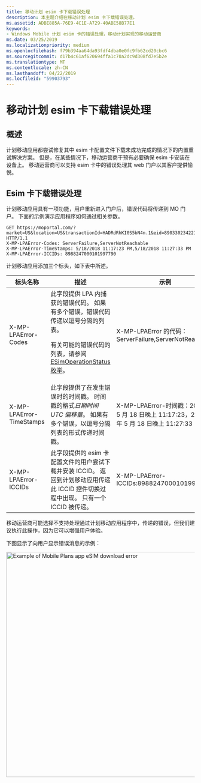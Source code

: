 ```yaml
---
title: 移动计划 esim 卡下载错误处理
description: 本主题介绍在移动计划 esim 卡下载错误处理。
ms.assetid: ADBE885A-76E9-4C1E-A729-40ABE58B77E1
keywords:
- Windows Mobile 计划 esim 卡的错误处理，移动计划实现的移动运营商
ms.date: 03/25/2019
ms.localizationpriority: medium
ms.openlocfilehash: f79b394aa64da93fdf4dba0e0fc9fb62cd20cbc6
ms.sourcegitcommit: d17b4c61af620694ffa1c70a2dc9d308fd7e5b2e
ms.translationtype: MT
ms.contentlocale: zh-CN
ms.lasthandoff: 04/22/2019
ms.locfileid: "59903793"
---
```

# <a name="mobile-plans-esim-download-error-handling"></a>移动计划 esim 卡下载错误处理

## <a name="overview"></a>概述

计划移动应用都尝试修复其中 esim 卡配置文件下载未成功完成的情况下的内置重试解决方案。 但是，在某些情况下，移动运营商干预有必要确保 esim 卡安装在设备上。 移动运营商可以支持 esim 卡中的错误处理其 web 门户以其客户提供愉悦。

## <a name="handling-esim-download-errors"></a>Esim 卡下载错误处理

计划移动应用具有一项功能，用户重新进入门户后，错误代码将传递到 MO 门户。 下面的示例演示应用程序如何通过相关参数。

```HTTP
GET https://moportal.com/?market=US&location=US&transactionId=HADRdRhKI0S5bN4n.1&eid=89033023422130000000000199272786&imei=001102000224082 HTTP/1.1
X-MP-LPAError-Codes: ServerFailure,ServerNotReachable
X-MP-LPAError-TimeStamps: 5/18/2018 11:17:23 PM,5/18/2018 11:27:33 PM
X-MP-LPAError-ICCIDs: 8988247000101997790
```

计划移动应用添加三个标头，如下表中所述。

| 标头名称              | 描述                                                                                                                                                                                                                                                                                                                          | 示例                                                               |
| ------------------------ | ------------------------------------------------------------------------------------------------------------------------------------------------------------------------------------------------------------------------------------------------------------------------------------------------------------------------------------ | --------------------------------------------------------------------- |
| X-MP-LPAError-Codes      | 此字段提供 LPA 内捕获的错误代码。 如果有多个错误，错误代码传递以逗号分隔的列表。 <p>有关可能的错误代码的列表，请参阅[ESimOperationStatus 枚举](https://docs.microsoft.com/uwp/api/windows.networking.networkoperators.esimoperationstatus)。</p> | X-MP-LPAError 的代码：ServerFailure,ServerNotReachable                 |
| X-MP-LPAError-TimeStamps | 此字段提供了在发生错误时的时间戳。 时间戳的格式*日期时间 UTC 偏移量*。 如果有多个错误，以逗号分隔列表的形式传递时间戳。                                                                                                                                 | X-MP-LPAError-时间戳：2018 年 5 月 18 日晚上 11:17:23，2018 年 5 月 18 日晚上 11:27:33 |
| X-MP-LPAError-ICCIDs     | 此字段提供的 esim 卡配置文件的用户尝试下载并安装 ICCID。 返回到计划移动应用传递此 ICCID 控件切换过程中出现。 只有一个 ICCID 被传递。                                                                                                                       | X-MP-LPAError-ICCIDs:8988247000101997790                             |

移动运营商可能选择不支持处理通过计划移动应用程序中，传递的错误，但我们建议执行此操作，因为它可以增强用户体验。

下图显示了向用户显示错误消息的示例：

<img src="images/mobile_plans_implementation_error_message.png" alt="Example of Mobile Plans app eSIM download error" title="示例中的计划移动应用 esim 卡下载错误" width="600" />
